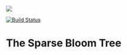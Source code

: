 [![](https://img.shields.io/badge/made%20by-Bloom%20Lab-blue.svg?style=flat-square)](https://bloomlab.io)

[![Build Status](https://travis-ci.com/labbloom/bloom-tree.svg?token=KzkBQ6duyh2GgqS9Be5J&branch=master)](https://travis-ci.com/labbloom/bloom-tree)

# The Sparse Bloom Tree
